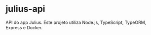 # julius-api

API do app Julius. Este projeto utiliza Node.js, TypeScript, TypeORM, Express e Docker.
